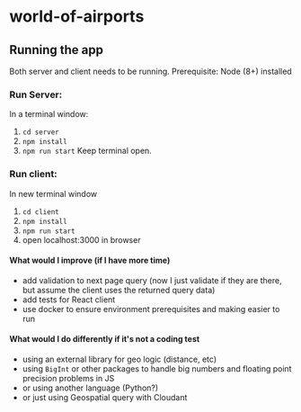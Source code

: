 # world-of-airports

## Running the app
Both server and client needs to be running.
Prerequisite: Node (8+) installed

### Run Server:
In a terminal window:
1. `cd server`
2. `npm install`
3. `npm run start`
Keep terminal open.

### Run client:
In new terminal window
1. `cd client`
2. `npm install`
3. `npm run start`
4. open localhost:3000 in browser

#### What would I improve (if I have more time)
- add validation to next page query (now I just validate if they are there, but assume the client uses the returned query data)
- add tests for React client
- use docker to ensure environment prerequisites and making easier to run

#### What would I do differently if it's not a coding test
- using an external library for geo logic (distance, etc)
- using `BigInt` or other packages to handle big numbers and floating point precision problems in JS
- or using another language (Python?)
- or just using Geospatial query with Cloudant
